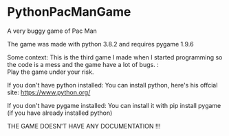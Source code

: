 # PythonPacManGame
A very buggy game of Pac Man

The game was made with python 3.8.2 and requires pygame 1.9.6

Some context:
  This is the third game I made when I started programming so the code is a mess and the game have a lot of bugs. :\
  Play the game under your risk.

If you don't have python installed:
  You can install python, here's his offcial site: https://www.python.org/

If you don't have pygame installed:
  You can install it with pip install pygame (if you have already installed python)
    
THE GAME DOESN'T HAVE ANY DOCUMENTATION !!!
